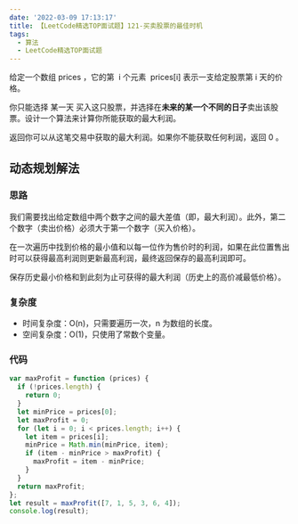 ```yaml
---
date: '2022-03-09 17:13:17'
title: 【LeetCode精选TOP面试题】121-买卖股票的最佳时机
tags:
  - 算法
  - LeetCode精选TOP面试题
---
```


给定一个数组 prices ，它的第  i 个元素  prices[i] 表示一支给定股票第 i 天的价格。

你只能选择 某一天 买入这只股票，并选择在**未来的某一个不同的日子**卖出该股票。设计一个算法来计算你所能获取的最大利润。

返回你可以从这笔交易中获取的最大利润。如果你不能获取任何利润，返回 0 。

## 动态规划解法

### 思路

我们需要找出给定数组中两个数字之间的最大差值（即，最大利润）。此外，第二个数字（卖出价格）必须大于第一个数字（买入价格）。

在一次遍历中找到价格的最小值和以每一位作为售价时的利润，如果在此位置售出时可以获得最高利润则更新最高利润，最终返回保存的最高利润即可。

保存历史最小价格和到此刻为止可获得的最大利润（历史上的高价减最低价格）。

### 复杂度

- 时间复杂度：O(n)，只需要遍历一次，n 为数组的长度。
- 空间复杂度：O(1)，只使用了常数个变量。

### 代码

```js
var maxProfit = function (prices) {
  if (!prices.length) {
    return 0;
  }
  let minPrice = prices[0];
  let maxProfit = 0;
  for (let i = 0; i < prices.length; i++) {
    let item = prices[i];
    minPrice = Math.min(minPrice, item);
    if (item - minPrice > maxProfit) {
      maxProfit = item - minPrice;
    }
  }
  return maxProfit;
};
let result = maxProfit([7, 1, 5, 3, 6, 4]);
console.log(result);
```
